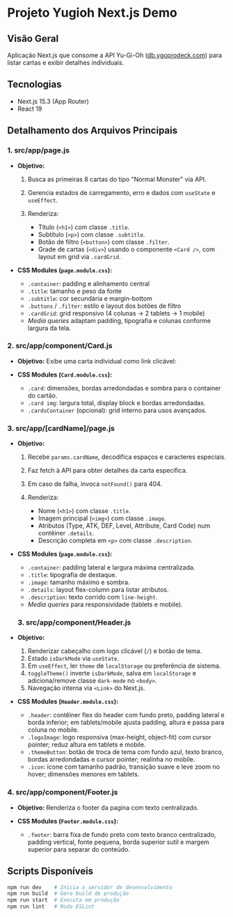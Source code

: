 # Projeto Yugioh Next.js Demo

## Visão Geral

Aplicação Next.js que consome a API Yu-Gi-Oh ([db.ygoprodeck.com](https://db.ygoprodeck.com)) para listar cartas e exibir detalhes individuais.

## Tecnologias

* Next.js 15.3 (App Router)
* React 19

## Detalhamento dos Arquivos Principais

### 1. src/app/page.js

* **Objetivo:**

  1. Busca as primeiras 8 cartas do tipo "Normal Monster" via API.
  2. Gerencia estados de carregamento, erro e dados com `useState` e `useEffect`.
  3. Renderiza:

     * Título (`<h1>`) com classe `.title`.
     * Subtítulo (`<p>`) com classe `.subtitle`.
     * Botão de filtro (`<button>`) com classe `.filter`.
     * Grade de cartas (`<div>`) usando o componente `<Card />`, com layout em grid via `.cardGrid`.

* **CSS Modules (`page.module.css`):**

  * `.container`: padding e alinhamento central
  * `.title`: tamanho e peso da fonte
  * `.subtitle`: cor secundária e margin-bottom
  * `.buttons` / `.filter`: estilo e layout dos botões de filtro
  * `.cardGrid`: grid responsivo (4 colunas → 2 tablets → 1 mobile)
  * *Media queries* adaptam padding, tipografia e colunas conforme largura da tela.

### 2. src/app/component/Card.js

* **Objetivo:** Exibe uma carta individual como link clicável:

* **CSS Modules (`Card.module.css`):**

  * `.card`: dimensões, bordas arredondadas e sombra para o container do cartão.
  * `.card img`: largura total, display block e bordas arredondadas.
  * `.cardsContainer` (opcional): grid interno para usos avançados.

### 3. src/app/\[cardName]/page.js

* **Objetivo:**

  1. Recebe `params.cardName`, decodifica espaços e caracteres especiais.
  2. Faz fetch à API para obter detalhes da carta específica.
  3. Em caso de falha, invoca `notFound()` para 404.
  4. Renderiza:

     * Nome (`<h1>`) com classe `.title`.
     * Imagem principal (`<img>`) com classe `.image`.
     * Atributos (Type, ATK, DEF, Level, Attribute, Card Code) num contêiner `.details`.
     * Descrição completa em `<p>` com classe `.description`.

* **CSS Modules (`page.module.css`):**

  * `.container`: padding lateral e largura máxima centralizada.
  * `.title`: tipografia de destaque.
  * `.image`: tamanho máximo e sombra.
  * `.details`: layout flex-column para listar atributos.
  * `.description`: texto corrido com `line-height`.
  * *Media queries* para responsividade (tablets e mobile).

  ### 3. src/app/component/Header.js

* **Objetivo:**
  1. Renderizar cabeçalho com logo clicável (`/`) e botão de tema.
  2. Estado `isDarkMode` via `useState`.
  3. Em `useEffect`, ler `theme` de `localStorage` ou preferência de sistema.
  4. `toggleTheme()` inverte `isDarkMode`, salva em `localStorage` e adiciona/remove classe `dark-mode` no `<body>`.
  5. Navegação interna via `<Link>` do Next.js.

* **CSS Modules (`Header.module.css`):**

  * `.header`: contêiner flex do header com fundo preto, padding lateral e borda inferior; em tablets/mobile ajusta padding, altura e passa para coluna no mobile.  
  * `.logoImage`: logo responsiva (max-height, object-fit) com cursor pointer; reduz altura em tablets e mobile.  
  * `.themeButton`: botão de troca de tema com fundo azul, texto branco, bordas arredondadas e cursor pointer; realinha no mobile.  
  * `.icon`: ícone com tamanho padrão, transição suave e leve zoom no hover; dimensões menores em tablets.  

### 4. src/app/component/Footer.js
* **Objetivo:** Renderiza o footer da pagina com texto centralizado.

* **CSS Modules (`Footer.module.css`):**
  * `.footer`: barra fixa de fundo preto com texto branco centralizado, padding vertical, fonte pequena, borda superior sutil e margem superior para separar do conteúdo.

## Scripts Disponíveis

```bash
npm run dev    # Inicia o servidor de desenvolvimento
npm run build  # Gera build de produção
npm run start  # Executa em produção
npm run lint   # Roda ESLint
```
